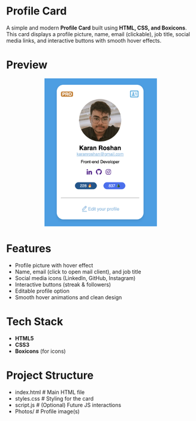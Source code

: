 # Profile Card
A simple and modern **Profile Card** built using **HTML, CSS, and Boxicons**.  
This card displays a profile picture, name, email (clickable), job title, social media links, and interactive buttons with smooth hover effects.


# Preview
<p align="center">
  <img src="https://github.com/Karan-Roshan/Profile-Card/blob/efc795640bf08f95358afde28287f0319ed939d8/Photos/Profile%20Card%20Image.png" 
       alt="Profile Card" 
       width="300">
</p>


# Features
- Profile picture with hover effect  
- Name, email (click to open mail client), and job title  
- Social media icons (LinkedIn, GitHub, Instagram)  
- Interactive buttons (streak & followers)  
- Editable profile option  
- Smooth hover animations and clean design  


# Tech Stack
- **HTML5**  
- **CSS3**  
- **Boxicons** (for icons)  


# Project Structure
- index.html      # Main HTML file
- styles.css      # Styling for the card
- script.js       # (Optional) Future JS interactions
- Photos/         # Profile image(s)
